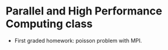# Parallel and High Performance Computing class

- First graded homework: poisson problem with MPI.

